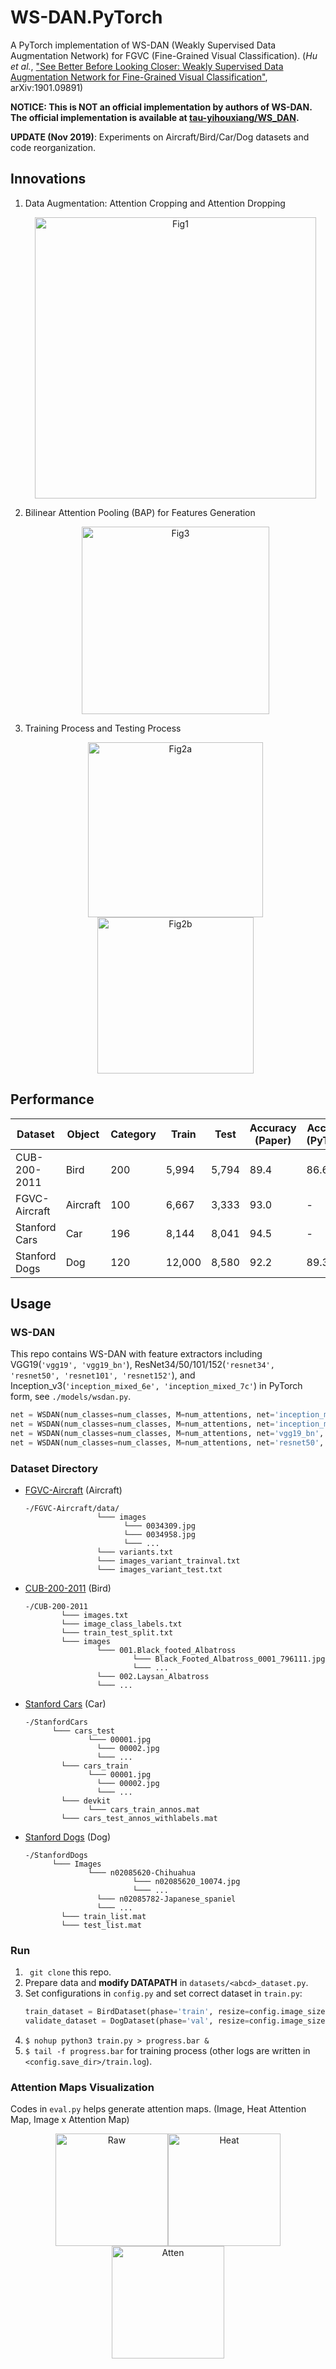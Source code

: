 # WS-DAN.PyTorch
A PyTorch implementation of WS-DAN (Weakly Supervised Data Augmentation Network) for FGVC (Fine-Grained Visual Classification). (_Hu et al._, ["See Better Before Looking Closer: Weakly Supervised Data Augmentation
Network for Fine-Grained Visual Classification"](https://arxiv.org/abs/1901.09891v2), arXiv:1901.09891)

**NOTICE: This is NOT an official implementation by authors of WS-DAN. The official implementation is available at [tau-yihouxiang/WS_DAN](https://github.com/tau-yihouxiang/WS_DAN).**

**UPDATE (Nov 2019)**: Experiments on Aircraft/Bird/Car/Dog datasets and code reorganization.




## Innovations
1. Data Augmentation: Attention Cropping and Attention Dropping
    <div align="center">
    <img src="./images/Fig1.png" height="450px" alt="Fig1" >
    </div>

2. Bilinear Attention Pooling (BAP) for Features Generation
    <div align="center">
    <img src="./images/Fig3.png" height="300px" alt="Fig3" >
    </div>

3. Training Process and Testing Process 
    <div align="center">
    <img src="./images/Fig2a.png" height="280px" alt="Fig2a" ><img src="./images/Fig2b.png" height="250px" alt="Fig2b" >
    </div>



## Performance

|Dataset|Object|Category|Train|Test|Accuracy (Paper)|Accuracy (PyTorch)|Feature Net|
|-------|------|--------|-----|----|----------------|--------------------|---|
|CUB-200-2011|Bird|200|5,994|5,794|89.4|86.68|inception_mixed_6e|
|FGVC-Aircraft|Aircraft|100|6,667|3,333|93.0|-|inception_mixed_6e|
|Stanford Cars|Car|196|8,144|8,041|94.5|-|inception_mixed_6e|
|Stanford Dogs|Dog|120|12,000|8,580|92.2|89.39|inception_mixed_7c|



## Usage

### WS-DAN
This repo contains WS-DAN with feature extractors including VGG19(```'vgg19', 'vgg19_bn'```), 
ResNet34/50/101/152(```'resnet34', 'resnet50', 'resnet101', 'resnet152'```), 
and Inception_v3(```'inception_mixed_6e', 'inception_mixed_7c'```) in PyTorch form, see ```./models/wsdan.py```. 

```python
net = WSDAN(num_classes=num_classes, M=num_attentions, net='inception_mixed_6e', pretrained=True)
net = WSDAN(num_classes=num_classes, M=num_attentions, net='inception_mixed_7c', pretrained=True)
net = WSDAN(num_classes=num_classes, M=num_attentions, net='vgg19_bn', pretrained=True)
net = WSDAN(num_classes=num_classes, M=num_attentions, net='resnet50', pretrained=True)
```



### Dataset Directory

* [FGVC-Aircraft](http://www.robots.ox.ac.uk/~vgg/data/fgvc-aircraft/) (Aircraft)

  ```
  -/FGVC-Aircraft/data/
                  └─── images
                  		└─── 0034309.jpg
                  		└─── 0034958.jpg
                  		└─── ...
                  └─── variants.txt
                  └─── images_variant_trainval.txt
                  └─── images_variant_test.txt
  ```

* [CUB-200-2011](http://www.vision.caltech.edu/visipedia/CUB-200-2011.html) (Bird)

  ```
  -/CUB-200-2011
          └─── images.txt
          └─── image_class_labels.txt
          └─── train_test_split.txt
          └─── images
                  └─── 001.Black_footed_Albatross
                          └─── Black_Footed_Albatross_0001_796111.jpg
                          └─── ...
                  └─── 002.Laysan_Albatross
                  └─── ...
  ```

* [Stanford Cars](https://ai.stanford.edu/~jkrause/cars/car_dataset.html) (Car)

  ```
  -/StanfordCars
  		└─── cars_test
  				└─── 00001.jpg
                  └─── 00002.jpg
                  └─── ...
          └─── cars_train
  				└─── 00001.jpg
                  └─── 00002.jpg
                  └─── ...
          └─── devkit
          		└─── cars_train_annos.mat
          └─── cars_test_annos_withlabels.mat
  ```

* [Stanford Dogs](http://vision.stanford.edu/aditya86/ImageNetDogs/) (Dog)

  ```
  -/StanfordDogs
  		└─── Images
  				└─── n02085620-Chihuahua
                          └─── n02085620_10074.jpg
                          └─── ...
                  └─── n02085782-Japanese_spaniel
                  └─── ...
          └─── train_list.mat
          └─── test_list.mat
  ```



### Run

1. ``` git clone``` this repo.
2. Prepare data and **modify DATAPATH** in ```datasets/<abcd>_dataset.py```.
3. Set configurations in ```config.py``` and set correct dataset in ```train.py```:
    ```python
    train_dataset = BirdDataset(phase='train', resize=config.image_size)
    validate_dataset = DogDataset(phase='val', resize=config.image_size)
    ```
4. ```$ nohup python3 train.py > progress.bar &```
5. ```$ tail -f progress.bar``` for training process (other logs are written in ```<config.save_dir>/train.log```).



### Attention Maps Visualization

Codes in ```eval.py``` helps generate attention maps. (Image, Heat Attention Map, Image x Attention Map)

<div align="center">
<img src="./images/007_raw.jpg" height="180px" alt="Raw" ><img src="./images/007_heat_atten.jpg" height="180px" alt="Heat" ><img src="./images/007_raw_atten.jpg" height="180px" alt="Atten" >
</div>

